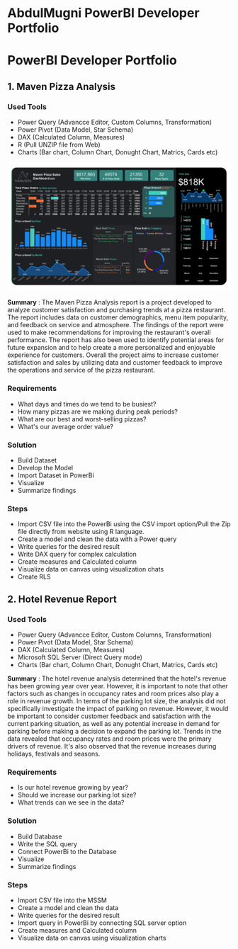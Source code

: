 # AbdulMugni PowerBI Developer Portfolio

# PowerBI Developer Portfolio

## 1.	Maven Pizza Analysis

### Used Tools

* Power Query (Advancce Editor, Custom Columns, Transformation)
* Power Pivot (Data Model, Star Schema)
* DAX (Calculated Column, Measures)
* R (Pull UNZIP file from Web)
* Charts (Bar chart, Column Chart, Donught Chart, Matrics, Cards etc)

![](Images/Maven_challange_page-0001.png)

**Summary** : The Maven Pizza Analysis report is a project developed to analyze customer satisfaction and purchasing trends at a pizza restaurant. 
The report includes data on customer demographics, menu item popularity, and feedback on service and atmosphere. 
The findings of the report were used to make recommendations for improving the restaurant's overall performance. 
The report has also been used to identify potential areas for future expansion and to help create a more personalized and enjoyable experience for customers. 
Overall the project aims to increase customer satisfaction and sales by utilizing data and customer feedback to improve the operations and service of the pizza restaurant.

### Requirements

*	What days and times do we tend to be busiest?
*	How many pizzas are we making during peak periods?
*	What are our best and worst-selling pizzas?
*	What's our average order value?

### Solution

*	Build Dataset
*	Develop the Model
*	Import Dataset in PowerBi
*	Visualize
*	Summarize findings 

### Steps

*	Import CSV file into the PowerBi using the CSV import option/Pull the Zip file directly from website using R language.
*	Create a model and clean the data with a Power query
*	Write queries for the desired result
*	Write DAX query for complex calculation
*	Create measures and Calculated column
*	Visualize data on canvas using visualization chats
*	Create RLS


## 2. Hotel Revenue Report

### Used Tools

* Power Query (Advancce Editor, Custom Columns, Transformation)
* Power Pivot (Data Model, Star Schema)
* DAX (Calculated Column, Measures)
* Microsoft SQL Server (Direct Query mode)
* Charts (Bar chart, Column Chart, Donught Chart, Matrics, Cards etc)



**Summary** : The hotel revenue analysis determined that the hotel's revenue has been growing year over year. 
However, it is important to note that other factors such as changes in occupancy rates and room prices also play a role in revenue growth.
In terms of the parking lot size, the analysis did not specifically investigate the impact of parking on revenue. However, it would be important to consider customer feedback and satisfaction with the current parking situation, as well as any potential increase in demand for parking before making a decision to expand the parking lot.
Trends in the data revealed that occupancy rates and room prices were the primary drivers of revenue.
It's also observed that the revenue increases during holidays, festivals and seasons.

### Requirements

*	Is our hotel revenue growing by year?
*	Should we increase our parking lot size?
* What trends can we see in the data?

### Solution

*	Build Database
*	Write the SQL query
*	Connect PowerBi to the Database
*	Visualize
*	Summarize findings

### Steps

*	Import CSV file into the MSSM
*	Create a model and clean the data
*	Write queries for the desired result
*	Import query in PowerBi by connecting SQL server option
*	Create measures and Calculated column
*	Visualize data on canvas using visualization charts



